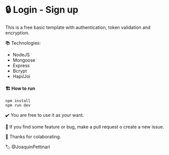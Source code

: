# 🔒 Login - Sign up

This is a free basic template with authentication, token validation and encryption.

📚 Technologies: 
  - NodeJS
  - Mongoose
  - Express
  - Bcrypt
  - Hapi/Joi

#### 🏗️ How to run
```
npm install
npm run dev
```
✔️ You are free to use it as your want. 

🚩 If you find some feature or bug, make a pull request o create a new issue.

👋 Thanks for colaborating.

🏷️ @JoaquinPettinari
